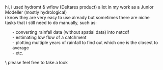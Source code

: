 hi, i used hydromt & wflow (Deltares product) a lot in my work as a Junior Modeller (mostly hydrological)\
i know they are very easy to use already but sometimes there are niche tasks that i still need to do manually, such as:
<ul>
- converting rainfall data (without spatial data) into netcdf<br>
- estimating low flow of a catchment<br>
- plotting multiple years of rainfall to find out which one is the closest to average<br>
- etc.<br>
</ul>
 \
please feel free to take a look
